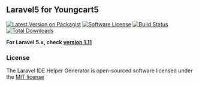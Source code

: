 ## Laravel5 for Youngcart5

[![Latest Version on Packagist][ico-version]][link-packagist]
[![Software License][ico-license]](LICENSE.md)
[![Build Status][ico-travis]][link-travis]
[![Total Downloads][ico-downloads]][link-downloads]

__For Laravel 5.x, check [version 1.11](https://github.com/choyoub/laravel_youngcart5/tree/1.11)__

### License

The Laravel IDE Helper Generator is open-sourced software licensed under the [MIT license](http://opensource.org/licenses/MIT)


[ico-version]: https://img.shields.io/packagist/v/choyoub/laravel_youngcart5.svg?style=flat-square
[ico-license]: https://img.shields.io/badge/license-MIT-brightgreen.svg?style=flat-square
[ico-travis]: https://img.shields.io/travis/choyoub/laravel_youngcart5/master.svg?style=flat-square
[ico-scrutinizer]: https://img.shields.io/scrutinizer/coverage/g/choyoub/laravel_youngcart5.svg?style=flat-square
[ico-code-quality]: https://img.shields.io/scrutinizer/g/choyoub/laravel_youngcart5.svg?style=flat-square
[ico-downloads]: https://img.shields.io/packagist/dt/choyoub/laravel_youngcart5.svg?style=flat-square

[link-packagist]: https://packagist.org/packages/choyoub/laravel_youngcart5
[link-travis]: https://travis-ci.org/choyoub/laravel_youngcart5
[link-scrutinizer]: https://scrutinizer-ci.com/g/choyoub/laravel_youngcart5/code-structure
[link-code-quality]: https://scrutinizer-ci.com/g/choyoub/laravel_youngcart5
[link-downloads]: https://packagist.org/packages/choyoub/laravel_youngcart5
[link-author]: https://github.com/choyoub
[link-contributors]: ../../contributors

